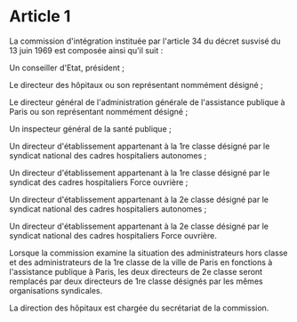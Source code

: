 # Article 1

La commission d'intégration instituée par l'article 34 du décret susvisé du 13 juin 1969 est composée ainsi qu'il suit :

Un conseiller d'Etat, président ;

Le directeur des hôpitaux ou son représentant nommément désigné ;

Le directeur général de l'administration générale de l'assistance publique à Paris ou son représentant nommément désigné ;

Un inspecteur général de la santé publique ;

Un directeur d'établissement appartenant à la 1re classe désigné par le syndicat national des cadres hospitaliers autonomes ;

Un directeur d'établissement appartenant à la 1re classe désigné par le syndicat des cadres hospitaliers Force ouvrière ;

Un directeur d'établissement appartenant à la 2e classe désigné par le syndicat national des cadres hospitaliers autonomes ;

Un directeur d'établissement appartenant à la 2e classe désigné par le syndicat national des cadres hospitaliers Force ouvrière.

Lorsque la commission examine la situation des administrateurs hors classe et des administrateurs de la 1re classe de la ville de Paris en fonctions à l'assistance publique à Paris, les deux directeurs de 2e classe seront remplacés par deux directeurs de 1re classe désignés par les mêmes organisations syndicales.

La direction des hôpitaux est chargée du secrétariat de la commission.
